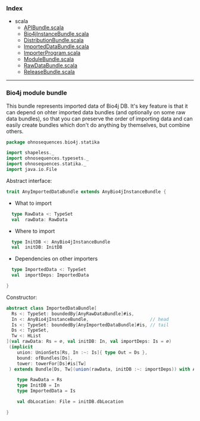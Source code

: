 ### Index

+ scala
  + [APIBundle.scala](APIBundle.md)
  + [Bio4jInstanceBundle.scala](Bio4jInstanceBundle.md)
  + [DistributionBundle.scala](DistributionBundle.md)
  + [ImportedDataBundle.scala](ImportedDataBundle.md)
  + [ImporterProgram.scala](ImporterProgram.md)
  + [ModuleBundle.scala](ModuleBundle.md)
  + [RawDataBundle.scala](RawDataBundle.md)
  + [ReleaseBundle.scala](ReleaseBundle.md)

------

 ### Bio4j module bundle

This bundle represents imported data of Bio4j DB. It's key feature is that it can depend on ohter 
imported data bundles (and optionally on some raw data bundles), so that you can preserve the order
of importing data and can easily create bundles which don't do anything by themselves, but combine 
others.


```scala
package ohnosequences.bio4j.statika

import shapeless._
import ohnosequences.typesets._
import ohnosequences.statika._
import java.io.File
```

Abstract interface:

```scala
trait AnyImportedDataBundle extends AnyBio4jInstanceBundle {
```

- What to import

```scala
  type RawData <: TypeSet
  val  rawData: RawData
```

- Where to import

```scala
  type InitDB <: AnyBio4jInstanceBundle
  val  initDB: InitDB
```

- Dependencies on other importers

```scala
  type ImportedData <: TypeSet
  val  importDeps: ImportedData

}
```

Constructor:

```scala
abstract class ImportedDataBundle[
  Rs <: TypeSet: boundedBy[AnyRawDataBundle]#is,
  In <: AnyBio4jInstanceBundle,                       // head
  Is <: TypeSet: boundedBy[AnyImportedDataBundle]#is, // tail
  Ds <: TypeSet,
  Tw <: HList
](val rawData: Rs = ∅, val initDB: In, val importDeps: Is = ∅)
 (implicit 
    union: UnionSets[Rs, In :~: Is]{ type Out = Ds },
    bound: ofBundles[Ds],
    tower: towerFor[Ds]#is[Tw]
 ) extends Bundle[Ds, Tw](union(rawData, initDB :~: importDeps)) with AnyImportedDataBundle {

    type RawData = Rs
    type InitDB = In
    type ImportedData = Is

    val dbLocation: File = initDB.dbLocation

}

```

